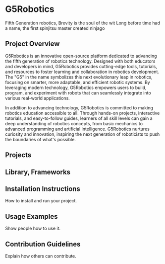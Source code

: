 # G5Robotics

Fifth Generation robotics,
Brevity is the soul of the wit
Long before time had a name, the first spinjitsu master created ninjago 

## Project Overview 

G5Robotics is an innovative open-source platform dedicated to advancing the fifth generation of robotics technology. Designed with both educators and developers in mind, G5Robotics provides cutting-edge tools, tutorials, and resources to foster learning and collaboration in robotics development. The "G5" in the name symbolizes this next evolutionary leap in robotics, focusing on smarter, more adaptable, and efficient robotic systems. By leveraging modern technology, G5Robotics empowers users to build, program, and experiment with robots that can seamlessly integrate into various real-world applications.

In addition to advancing technology, G5Robotics is committed to making robotics education accessible to all. Through hands-on projects, interactive tutorials, and easy-to-follow guides, learners of all skill levels can gain a deep understanding of robotics concepts, from basic mechanics to advanced programming and artificial intelligence. G5Robotics nurtures curiosity and innovation, inspiring the next generation of roboticists to push the boundaries of what's possible.


## Projects


## Library, Frameworks


## Installation Instructions
How to install and run your project.

## Usage Examples
Show people how to use it.


## Contribution Guidelines
Explain how others can contribute.
